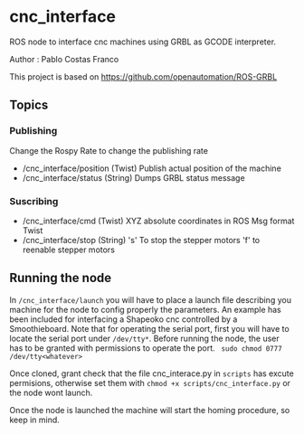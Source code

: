# cnc_interface
ROS node to interface cnc machines using GRBL as GCODE interpreter.

Author : Pablo Costas Franco

This project is based on https://github.com/openautomation/ROS-GRBL

## Topics 

### Publishing
Change the Rospy Rate to change the publishing rate
- /cnc_interface/position (Twist)
          Publish actual position of the machine 
- /cnc_interface/status (String)
          Dumps GRBL status message

### Suscribing
- /cnc_interface/cmd (Twist)
          XYZ absolute coordinates in ROS Msg format Twist
- /cnc_interface/stop (String) 
          's' To stop the stepper motors
          'f' to reenable stepper motors

## Running the node

In `/cnc_interface/launch` you will have to place a launch file describing you machine for the node to config properly the parameters.
An example has been included for interfacing a Shapeoko cnc controlled by a Smoothieboard.
Note that for operating the serial port, first you will have to locate the serial port under `/dev/tty*`. Before running the node, 
the user has to be granted with permissions to operate the port. ` sudo chmod 0777 /dev/tty<whatever>` 

Once cloned, grant check that the file cnc_interace.py in `scripts` has excute permisions, otherwise set them with `chmod +x scripts/cnc_interface.py` or the node wont launch.

Once the node is launched the machine will start the homing procedure, so keep in mind.
